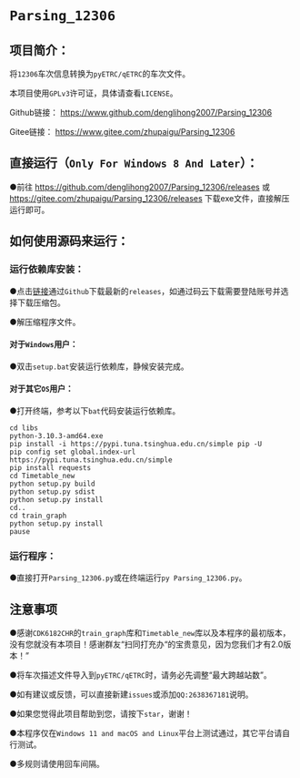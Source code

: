 # `Parsing_12306`
## **项目简介：**

将`12306`车次信息转换为`pyETRC/qETRC`的车次文件。

本项目使用`GPLv3`许可证，具体请查看`LICENSE`。

Github链接： https://www.github.com/denglihong2007/Parsing_12306

Gitee链接： https://www.gitee.com/zhupaigu/Parsing_12306

## **直接运行（`Only For Windows 8 And Later`）：**

●前往 https://github.com/denglihong2007/Parsing_12306/releases 或 https://gitee.com/zhupaigu/Parsing_12306/releases 下载exe文件，直接解压运行即可。

## **如何使用源码来运行：**

### **运行依赖库安装：**

●点击[链接](https://github.com/denglihong2007/Parsing_12306/archive/refs/heads/main.zip)通过`Github`下载最新的`releases`，如通过码云下载需要登陆账号并选择下载压缩包。

●解压缩程序文件。

#### **对于`Windows`用户：**

●双击`setup.bat`安装运行依赖库，静候安装完成。

#### **对于其它`OS`用户：**

●打开终端，参考以下`bat`代码安装运行依赖库。

```shell
cd libs
python-3.10.3-amd64.exe
pip install -i https://pypi.tuna.tsinghua.edu.cn/simple pip -U
pip config set global.index-url https://pypi.tuna.tsinghua.edu.cn/simple
pip install requests
cd Timetable_new
python setup.py build
python setup.py sdist
python setup.py install
cd..
cd train_graph
python setup.py install
pause
```

### **运行程序：**

●直接打开`Parsing_12306.py`或在终端运行`py Parsing_12306.py`。

## **注意事项**

●感谢`CDK6182CHR`的`train_graph`库和`Timetable_new`库以及本程序的最初版本，没有您就没有本项目！感谢群友“扫同打充办“的宝贵意见，因为您我们才有2.0版本！”

●将车次描述文件导入到`pyETRC/qETRC`时，请务必先调整“最大跨越站数”。

●如有建议或反馈，可以直接新建`issues`或添加`QQ:2638367181`说明。

●如果您觉得此项目帮助到您，请按下`star`，谢谢！

●本程序仅在`Windows 11 and macOS and Linux`平台上测试通过，其它平台请自行测试。

●多规则请使用回车间隔。
